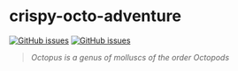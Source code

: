 # crispy-octo-adventure
[![GitHub issues](https://img.shields.io/github/issues/luctst/crispy-octo-adventure.svg)](https://github.com/luctst/crispy-octo-adventure/issues)
[![GitHub issues](https://img.shields.io/github/stars/luctst/crispy-octo-adventure.svg)](https://github.com/luctst/crispy-octo-adventure/stars)

>*Octopus is a genus of molluscs of the order Octopods*

